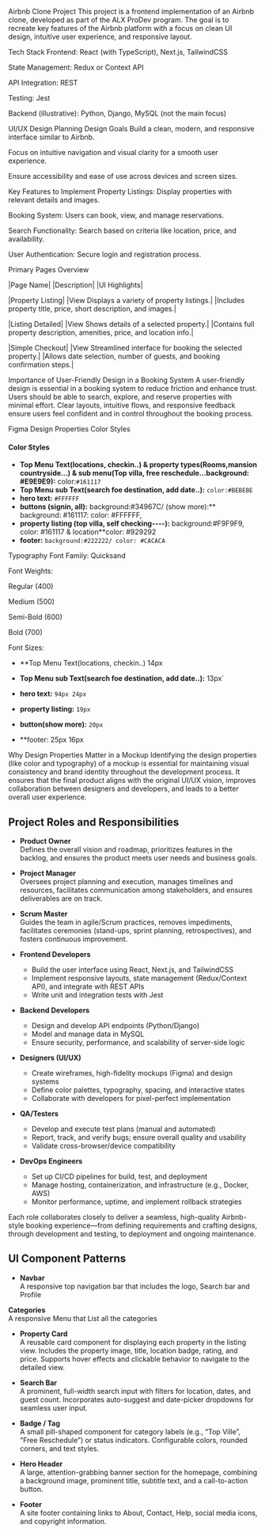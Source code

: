 Airbnb Clone Project
This project is a frontend implementation of an Airbnb clone, developed as part of the ALX ProDev program. The goal is to recreate key features of the Airbnb platform with a focus on clean UI design, intuitive user experience, and responsive layout.

Tech Stack
Frontend: React (with TypeScript), Next.js, TailwindCSS

State Management: Redux or Context API

API Integration: REST

Testing: Jest

Backend (illustrative): Python, Django, MySQL (not the main focus)

UI/UX Design Planning
Design Goals
Build a clean, modern, and responsive interface similar to Airbnb.

Focus on intuitive navigation and visual clarity for a smooth user experience.

Ensure accessibility and ease of use across devices and screen sizes.

Key Features to Implement
Property Listings: Display properties with relevant details and images.

Booking System: Users can book, view, and manage reservations.

Search Functionality: Search based on criteria like location, price, and availability.

User Authentication: Secure login and registration process.

Primary Pages Overview

|Page Name|  |Description|	|UI Highlights|

|Property Listing|  |View	Displays a variety of property listings.|	|Includes property title, price, short description, and images.|

|Listing Detailed| |View	Shows details of a selected property.|	|Contains full property description, amenities, price, and location info.|

|Simple Checkout| |View	Streamlined interface for booking the selected property.|	|Allows date selection, number of guests, and booking confirmation steps.|

Importance of User-Friendly Design in a Booking System
A user-friendly design is essential in a booking system to reduce friction and enhance trust. Users should be able to search, explore, and reserve properties with minimal effort. Clear layouts, intuitive flows, and responsive feedback ensure users feel confident and in control throughout the booking process.

Figma Design Properties
Color Styles
####  Color Styles
- **Top Menu Text(locations, checkin..) & property types(Rooms,mansion countryside...) & sub menu(Top villa, free reschedule...background: #E9E9E9):** color:`#161117`
- **Top Menu sub Text(search foe destination, add date..):** `color:#BEBEBE`
- **hero text:** `#FFFFFF`
- **buttons (signin, all):** background:#34967C/ (show more):** background: #161117: color: #FFFFFF,
- **property listing (top villa, self checking----):** background:#F9F9F9, color: #161117 & location**color: #929292
- **footer:** `background:#222222/ color: #CACACA`
  

Typography
Font Family: Quicksand

Font Weights:

Regular (400)

Medium (500)

Semi-Bold (600)

Bold (700)

Font Sizes:

- **Top Menu Text(locations, checkin..) 14px
  
- **Top Menu sub Text(search foe destination, add date..):** 13px`

-  **hero text:** `94px 24px`

- **property listing:** `19px `

- **button(show more):** `20px `

- **footer: 25px 16px

 Why Design Properties Matter in a Mockup
Identifying the design properties (like color and typography) of a mockup is essential for maintaining visual consistency and brand identity throughout the development process. It ensures that the final product aligns with the original UI/UX vision, improves collaboration between designers and developers, and leads to a better overall user experience.

## Project Roles and Responsibilities

- **Product Owner**  
  Defines the overall vision and roadmap, prioritizes features in the backlog, and ensures the product meets user needs and business goals.

- **Project Manager**  
  Oversees project planning and execution, manages timelines and resources, facilitates communication among stakeholders, and ensures deliverables are on track.

- **Scrum Master**  
  Guides the team in agile/Scrum practices, removes impediments, facilitates ceremonies (stand-ups, sprint planning, retrospectives), and fosters continuous improvement.

- **Frontend Developers**  
  - Build the user interface using React, Next.js, and TailwindCSS  
  - Implement responsive layouts, state management (Redux/Context API), and integrate with REST APIs  
  - Write unit and integration tests with Jest

- **Backend Developers**  
  - Design and develop API endpoints (Python/Django)  
  - Model and manage data in MySQL  
  - Ensure security, performance, and scalability of server-side logic

- **Designers (UI/UX)**  
  - Create wireframes, high-fidelity mockups (Figma) and design systems  
  - Define color palettes, typography, spacing, and interactive states  
  - Collaborate with developers for pixel-perfect implementation

- **QA/Testers**  
  - Develop and execute test plans (manual and automated)  
  - Report, track, and verify bugs; ensure overall quality and usability  
  - Validate cross-browser/device compatibility

- **DevOps Engineers**  
  - Set up CI/CD pipelines for build, test, and deployment  
  - Manage hosting, containerization, and infrastructure (e.g., Docker, AWS)  
  - Monitor performance, uptime, and implement rollback strategies

Each role collaborates closely to deliver a seamless, high-quality Airbnb-style booking experience—from defining requirements and crafting designs, through development and testing, to deployment and ongoing maintenance.

## UI Component Patterns

- **Navbar**  
  A responsive top navigation bar that includes the logo, Search bar and Profile

 **Categories**  
  A responsive Menu that List all the categories

- **Property Card**  
  A reusable card component for displaying each property in the listing view. Includes the property image, title, location badge, rating, and price. Supports hover effects and clickable behavior to navigate to the detailed view.

- **Search Bar**  
  A prominent, full-width search input with filters for location, dates, and guest count. Incorporates auto-suggest and date-picker dropdowns for seamless user input.

- **Badge / Tag**  
  A small pill-shaped component for category labels (e.g., “Top Ville”, “Free Reschedule”) or status indicators. Configurable colors, rounded corners, and text styles.

- **Hero Header**  
  A large, attention-grabbing banner section for the homepage, combining a background image, prominent title, subtitle text, and a call-to-action button.

- **Footer**  
  A site footer containing links to About, Contact, Help, social media icons, and copyright information.






